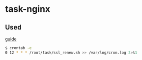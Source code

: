# task-nginx

## Used

[guide](https://www.digitalocean.com/community/tutorials/how-to-secure-a-containerized-node-js-application-with-nginx-let-s-encrypt-and-docker-compose)

```bash
$ crontab -e
0 12 * * * /root/task/ssl_renew.sh >> /var/log/cron.log 2>&1
```
